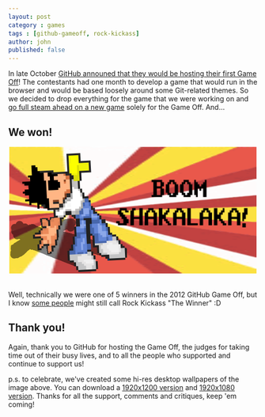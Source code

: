 ```yaml
---
layout: post
category : games
tags : [github-gameoff, rock-kickass]
author: john
published: false
---
```


In late October [GitHub announed that they would be hosting their first Game Off](https://github.com/blog/1303-github-game-off)!  The contestants had one month to develop a game that would run in the browser and would be based loosely around some Git-related themes.  So we decided to drop everything for the game that we were working on and [go full steam ahead on a new game](http://fragcastle.com/games/2012/12/18/rock-kickass-post-mortem/) solely for the Game Off.  And...

## We won!

<div align="center">
  <a href="http://fragcastle.com/rock-kickass/" title="Play Rock Kickass!!!">
    <img src="/assets/site/img/posts/rock-kickass-wins-github-gameoff/winning.png" alt="Rock Kickass Celebrating" />
  </a>
  <br />&nbsp;
</div>

Well, technically we were one of 5 winners in the 2012 GitHub Game Off, but I know [some people](https://twitter.com/leereilly/status/275048977144086528) might still call Rock Kickass "The Winner" :D

## Thank you!

Again, thank you to GitHub for hosting the Game Off, the judges for taking time out of their busy lives, and to all the people who supported and continue to support us!

p.s. to celebrate, we've created some hi-res desktop wallpapers of the image above. You can download a [1920x1200 version](/assets/site/img/posts/rock-kickass-wins-github-gameoff/rock-kickass-celebration-1920-1200.png) and [1920x1080 version](/assets/site/img/posts/rock-kickass-wins-github-gameoff/rock-kickass-celebration-1920-1080.png). Thanks for all the support, comments and critiques, keep 'em coming!
